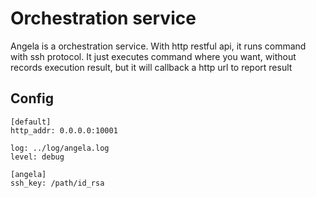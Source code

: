 # Orchestration service
Angela is a orchestration service. 
With http restful api, it runs command with ssh protocol. 
It just executes command where you want, without records execution result, but it will callback a http url to report result 

## Config

```
[default]
http_addr: 0.0.0.0:10001

log: ../log/angela.log
level: debug

[angela]
ssh_key: /path/id_rsa
```

